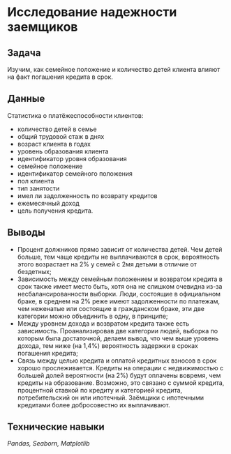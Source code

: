 # Исследование надежности заемщиков

## Задача 

Изучим, как семейное положение и количество детей клиента влияют на факт погашения кредита в срок.

## Данные

Статистика о платёжеспособности клиентов:
- количество детей в семье
- общий трудовой стаж в днях
- возраст клиента в годах
- уровень образования клиента
- идентификатор уровня образования
- семейное положение
- идентификатор семейного положения
- пол клиента
- тип занятости
- имел ли задолженность по возврату кредитов
- ежемесячный доход
- цель получения кредита.

## Выводы

- Процент должников прямо зависит от количества детей. Чем детей больше, тем чаще кредиты не выплачиваются в срок, вероятность этого возрастает на 2% у семей с 2мя детьми в отличие от бездетных;
- Зависимость между семейным положением и возвратом кредита в срок также имеет место быть, хотя она не слишком очевидна из-за несбалансированности выборки. Люди, состоящие в официальном браке, в среднем на 2% реже имеют задолженности по платежам, чем неженатые или состоящие в гражданском браке, эти две категории можно объединить в одну, в принципе;
- Между уровнем дохода и возвратом кредита также есть зависимость. Проанализировав две категории людей, выборка по которым была достаточной, делаем вывод, что чем выше уровень дохода, тем ниже (на 1,4%) вероятность задержки в сроках погашения кредита;
- Связь между целью кредита и оплатой кредитных взносов в срок хорошо прослеживается. Кредиты на операции с недвижимостью с большей долей вероятности (на 2%) будут оплачены вовремя, чем кредиты на образование. Возможно, это связано с суммой кредита, процентной ставкой по кредиту и категорией кредита, потребительский он или ипотечный. Заёмщики с ипотечными кредитами более добросовестно их выплачивают.

## Технические навыки

*Pandas, Seaborn, Matplotlib* 
